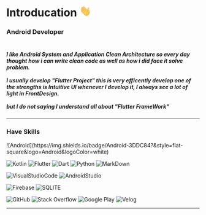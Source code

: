 <h1> Introducation <img src="https://raw.githubusercontent.com/ABSphreak/ABSphreak/master/gifs/Hi.gif" width="30px">

<h3>Android Developer<br><br/>
<h5>I like Android System and Application Clean Architecture so every day thought how i can write clean code as well as how i did face it solve problem.<br><br/>
I usually develop "Flutter Project" this is very efficently develop one of the strengths is Intuitive UI whenever I develop it, I always see a lot of light in FrontDesign.<br><br/>
but I do not saying I understand all about "Flutter FrameWork"
</h5>

--------------------------------------------------------------------------------------------------
<h3>Have Skills</h3>
![Android](https://img.shields.io/badge/Android-3DDC84?&style=flat-square&logo=Android&logoColor=white)

![Kotlin](https://img.shields.io/badge/Kotlin-0095D5?&style=flat-square&logo=kotlin&logoColor=white) ![Flutter](https://img.shields.io/badge/Flutter-0095D5?&style=flats-quare&logo=flutter&logoColor=white) ![Dart](https://img.shields.io/badge/dart-0095D5?&style=flats-quare&logo=dart&logoColor=white) ![Python](https://img.shields.io/badge/Python-14354C?style=flat-square&logo=python&logoColor=white) ![MarkDown](https://img.shields.io/badge/Markdown-000000?style=flat-square&logo=markdown&logoColor=white)

![VisualStudioCode](https://img.shields.io/badge/VisualStudioCode-3776AB?&style=flats-quare&logo=VisualStudioCode&logoColor=white) ![AndroidStudio](https://img.shields.io/badge/AndroidStudio-3DDC84?&style=flats-quare&logo=AndroidStudio&logoColor=white) 

 ![Firebase](https://img.shields.io/badge/Firebase-FE7A16?style=flat-square&logo=stack-overflow&logoColor=white)  ![SQLITE](https://img.shields.io/badge/SQLITE-000000?style=flat-square&logo=SQLITE&logoColor=white)

![GitHub](https://img.shields.io/badge/-GitHub-181717?style=flat-square&logo=github) ![Stack Overflow](https://img.shields.io/badge/Stack_Overflow-FE7A16?style=flat-square&logo=stack-overflow&logoColor=white) ![Google Play](https://img.shields.io/badge/Google_Play-414141?style=flat-square&logo=google-play&logoColor=white) ![Velog](https://img.shields.io/badge/Velog-008000?style=flat-square&logo=Velog&logoColor=white)

---------------------------------------------------------------------------------------------------

